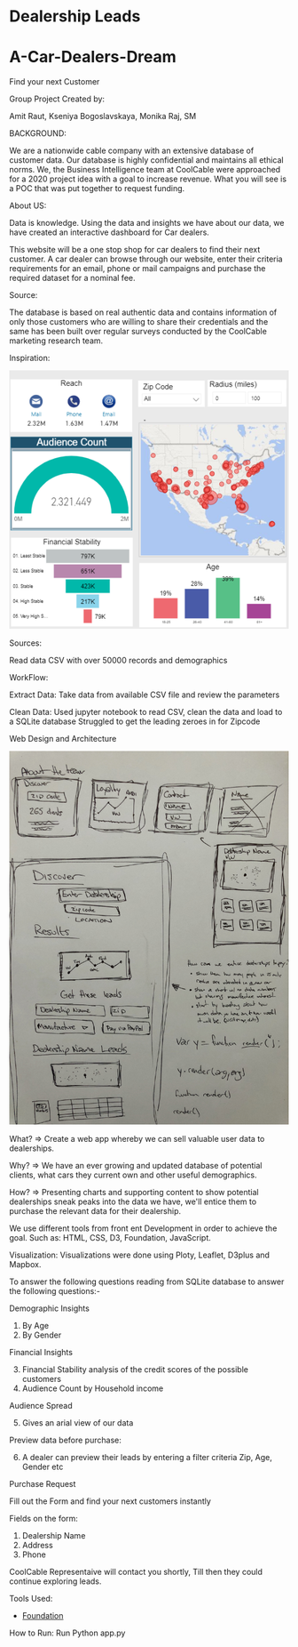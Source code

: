 # Dealership Leads

# A-Car-Dealers-Dream
Find your next Customer 

Group Project Created by:

Amit Raut,
Kseniya Bogoslavskaya,
Monika Raj,
SM

BACKGROUND:

We are a nationwide cable company with an extensive database of customer data. Our database is highly confidential and maintains all ethical norms. 
We, the Business Intelligence team at CoolCable were approached for a 2020 project idea with a goal to increase revenue. 
What you will see is a POC that was put together to request funding.

About US:

Data is knowledge. Using the data and insights we have about our data, we have created an interactive dashboard for Car dealers. 

This website will be a one stop shop for car dealers to find their next customer. A car dealer can browse through our website, enter their criteria requirements for an email, phone or mail campaigns and purchase the required dataset for a nominal fee. 

Source:

The database is based on real authentic data and contains information of only those customers who are willing to share their credentials and the same has been built over regular surveys conducted by the CoolCable marketing research team.    

Inspiration:

![End Goal](https://github.com/sajanimenon/A-Car-Dealer-s-Dream/blob/master/static/images/image001.png)

Sources:

Read data CSV with over 50000 records and demographics

WorkFlow:

 Extract Data:
 Take data from available CSV file and review the parameters 

 Clean Data:
 Used jupyter notebook to read CSV, clean the data and load to a SQLite database
 Struggled to get the leading zeroes in for Zipcode

Web Design and Architecture

![End Goal](https://github.com/sajanimenon/A-Car-Dealer-s-Dream/blob/master/static/images/web_flow.JPG)

What? => 
Create a web app whereby we can sell valuable user data to dealerships. 

Why? =>
We have an ever growing and updated database of potential clients, what cars they current own and other useful demographics. 

How? =>
Presenting charts and supporting content to show potential dealerships sneak peaks into the data we have, we'll entice them to purchase the relevant data for their dealership.

We use different tools from front ent Development in order to achieve the goal. Such as: HTML, CSS, D3, Foundation, JavaScript.


 Visualization:
 Visualizations were done using Ploty, Leaflet, D3plus and Mapbox. 

   To answer the following questions reading from SQLite database to answer the following questions:-

 Demographic Insights

 1. By Age 
 2. By Gender

 Financial Insights

 3. Financial Stability analysis of the credit scores of the possible customers
 4. Audience Count by Household income

 Audience Spread

 5. Gives an arial view of our data

 Preview data before purchase:

 6. A dealer can preview their leads by entering a filter criteria  Zip, Age, Gender etc 

 Purchase Request

 Fill out the Form and find your next customers instantly 

 Fields on the form:
 1. Dealership Name
 2. Address
 3. Phone 

 CoolCable Representaive will contact you shortly, Till then they could continue exploring leads.

Tools Used: 
- [Foundation](https://foundation.zurb.com/sites/docs/)

How to Run: Run Python app.py

